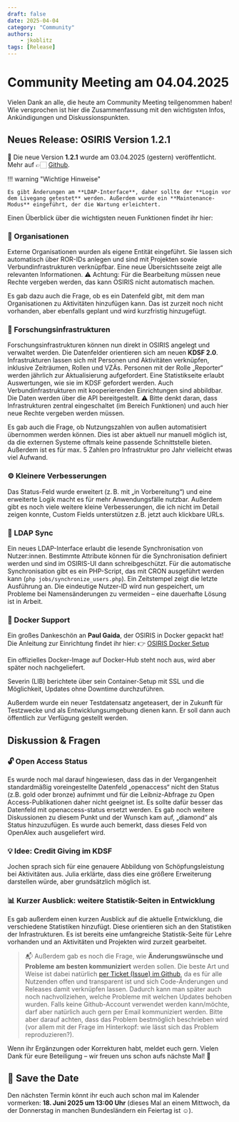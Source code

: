 ```yaml
---
draft: false
date: 2025-04-04
category: "Community"
authors: 
    - jkoblitz
tags: [Release]
---
```


# Community Meeting am 04.04.2025

Vielen Dank an alle, die heute am Community Meeting teilgenommen haben!
Wie versprochen ist hier die Zusammenfassung mit den wichtigsten Infos, Ankündigungen und Diskussionspunkten.

## Neues Release: OSIRIS Version 1.2.1

📢 Die neue Version **1.2.1** wurde am 03.04.2025 (gestern) veröffentlicht. Mehr auf 👉🏻 [Github](https://github.com/OSIRIS-Solutions/osiris/releases/tag/v1.4.1).

!!! warning "Wichtige Hinweise"

    Es gibt Änderungen am **LDAP-Interface**, daher sollte der **Login vor dem Livegang getestet** werden. Außerdem wurde ein **Maintenance-Modus** eingeführt, der die Wartung erleichtert.


Einen Überblick über die wichtigsten neuen Funktionen findet ihr hier:

<!-- more -->

### 🏢 Organisationen

Externe Organisationen wurden als eigene Entität eingeführt. Sie lassen sich automatisch über ROR-IDs anlegen und sind mit Projekten sowie Verbundinfrastrukturen verknüpfbar. Eine neue Übersichtsseite zeigt alle relevanten Informationen. ⚠️ Achtung: Für die Bearbeitung müssen neue Rechte vergeben werden, das kann OSIRIS nicht automatisch machen.

Es gab dazu auch die Frage, ob es ein Datenfeld gibt, mit dem man Organisationen zu Aktivitäten hinzufügen kann. Das ist zurzeit noch nicht vorhanden, aber ebenfalls geplant und wird kurzfristig hinzugefügt.

### 🧪 Forschungsinfrastrukturen

Forschungsinfrastrukturen können nun direkt in OSIRIS angelegt und verwaltet werden. Die Datenfelder orientieren sich am neuen **KDSF 2.0**. Infrastrukturen lassen sich mit Personen und Aktivitäten verknüpfen, inklusive Zeiträumen, Rollen und VZÄs. Personen mit der Rolle „Reporter“ werden jährlich zur Aktualisierung aufgefordert. Eine Statistikseite erlaubt Auswertungen, wie sie im KDSF gefordert werden. Auch Verbundinfrastrukturen mit kooperierenden Einrichtungen sind abbildbar. Die Daten werden über die API bereitgestellt. ⚠️ Bitte denkt daran, dass Infrastrukturen zentral eingeschaltet (im Bereich Funktionen) und auch hier neue Rechte vergeben werden müssen.

Es gab auch die Frage, ob Nutzungszahlen von außen automatisiert übernommen werden können. Dies ist aber aktuell nur manuell möglich ist, da die externen Systeme oftmals keine passende Schnittstelle bieten. Außerdem ist es für max. 5 Zahlen pro Infrastruktur pro Jahr vielleicht etwas viel Aufwand.

### ⚙️ Kleinere Verbesserungen

Das Status-Feld wurde erweitert (z. B. mit „in Vorbereitung“) und eine erweiterte Logik macht es für mehr Anwendungsfälle nutzbar. Außerdem gibt es noch viele weitere kleine Verbesserungen, die ich nicht im Detail zeigen konnte, Custom Fields unterstützen z.B. jetzt auch klickbare URLs.

### 🔐 LDAP Sync

Ein neues LDAP-Interface erlaubt die lesende Synchronisation von Nutzer:innen. Bestimmte Attribute können für die Synchronisation definiert werden und sind im OSIRIS-UI dann schreibgeschützt. Für die automatische Synchronisation gibt es ein PHP-Script, das mit CRON ausgeführt werden kann (`php jobs/synchronize_users.php`). Ein Zeitstempel zeigt die letzte Ausführung an. Die eindeutige Nutzer-ID wird nun gespeichert, um Probleme bei Namensänderungen zu vermeiden – eine dauerhafte Lösung ist in Arbeit.

### 🐳 Docker Support

Ein großes Dankeschön an **Paul Gaida**, der OSIRIS in Docker gepackt hat! Die Anleitung zur Einrichtung findet ihr hier: 👉 [OSIRIS Docker Setup](https://github.com/OSIRIS-Solutions/osiris/blob/master/docker.md)

Ein offizielles Docker-Image auf Docker-Hub steht noch aus, wird aber später noch nachgeliefert.

Severin (LIB) berichtete über sein Container-Setup mit SSL und die Möglichkeit, Updates ohne Downtime durchzuführen.

Außerdem wurde ein neuer Testdatensatz angeteasert, der in Zukunft für Testzwecke und als Entwicklungsumgebung dienen kann. Er soll dann auch öffentlich zur Verfügung gestellt werden.

## Diskussion & Fragen

### 🔓 Open Access Status

Es wurde noch mal darauf hingewiesen, dass das in der Vergangenheit standardmäßig voreingestellte Datenfeld „openaccess“ nicht den Status (z.B. gold oder bronze) aufnimmt und für die Leibniz-Abfrage zu Open Access-Publikationen daher nicht geeignet ist. Es sollte dafür besser das Datenfeld mit openaccess-status ersetzt werden. Es gab noch weitere Diskussionen zu diesem Punkt und der Wunsch kam auf, „diamond“ als Status hinzuzufügen. Es wurde auch bemerkt, dass dieses Feld von OpenAlex auch ausgeliefert wird.

### 💡 Idee: Credit Giving im KDSF

Jochen sprach sich für eine genauere Abbildung von Schöpfungsleistung bei Aktivitäten aus. Julia erklärte, dass dies eine größere Erweiterung darstellen würde, aber grundsätzlich möglich ist.

### 📊 Kurzer Ausblick: weitere Statistik-Seiten in Entwicklung

Es gab außerdem einen kurzen Ausblick auf die aktuelle Entwicklung, die verschiedene Statistiken hinzufügt. Diese orientieren sich an den Statistiken der Infrastrukturen. Es ist bereits eine umfangreiche Statistik-Seite für Lehre vorhanden und an Aktivitäten und Projekten wird zurzeit gearbeitet.

> 📬 Außerdem gab es noch die Frage, wie **Änderungswünsche und Probleme am besten kommuniziert** werden sollen. Die beste Art und Weise ist dabei natürlich [per Ticket (Issue) im Github](https://github.com/OSIRIS-Solutions/osiris/issues), da es für alle Nutzenden offen und transparent ist und sich Code-Änderungen und Releases damit verknüpfen lassen. Dadurch kann man später auch noch nachvollziehen, welche Probleme mit welchen Updates behoben wurden. Falls keine Github-Account verwendet werden kann/möchte, darf aber natürlich auch gern per Email kommuniziert werden. Bitte aber darauf achten, dass das Problem bestmöglich beschrieben wird (vor allem mit der Frage im Hinterkopf: wie lässt sich das Problem reproduzieren?).

Wenn ihr Ergänzungen oder Korrekturen habt, meldet euch gern. Vielen Dank für eure Beteiligung – wir freuen uns schon aufs nächste Mal! 🙌

## 📅 Save the Date

Den nächsten Termin könnt ihr euch auch schon mal im Kalender vormerken: **18. Juni 2025 um 13:00 Uhr** (dieses Mal an einem Mittwoch, da der Donnerstag in manchen Bundesländern ein Feiertag ist ☺️).